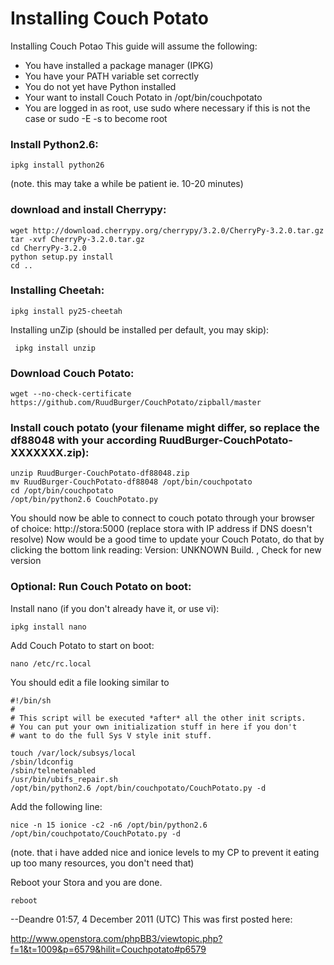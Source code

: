 # Installing Couch Potato

Installing Couch Potao This guide will assume the following:

- You have installed a package manager (IPKG)
- You have your PATH variable set correctly
- You do not yet have Python installed
- Your want to install Couch Potato in /opt/bin/couchpotato
- You are logged in as root, use sudo where necessary if this is not the case or sudo -E -s to become root


### Install Python2.6:
```
ipkg install python26
```
(note. this may take a while be patient ie. 10-20 minutes)

### download and install Cherrypy:
```
wget http://download.cherrypy.org/cherrypy/3.2.0/CherryPy-3.2.0.tar.gz
tar -xvf CherryPy-3.2.0.tar.gz
cd CherryPy-3.2.0
python setup.py install
cd ..
```
### Installing Cheetah:
```
ipkg install py25-cheetah
```
Installing unZip (should be installed per default, you may skip):
```
 ipkg install unzip
```
### Download Couch Potato:
```
wget --no-check-certificate https://github.com/RuudBurger/CouchPotato/zipball/master
```
### Install couch potato (your filename might differ, so replace the df88048 with your according RuudBurger-CouchPotato-XXXXXXX.zip):
```
unzip RuudBurger-CouchPotato-df88048.zip
mv RuudBurger-CouchPotato-df88048 /opt/bin/couchpotato
cd /opt/bin/couchpotato
/opt/bin/python2.6 CouchPotato.py
```
You should now be able to connect to couch potato through your browser of choice: http://stora:5000 (replace stora with IP address if DNS doesn't resolve) Now would be a good time to update your Couch Potato, do that by clicking the bottom link reading: Version: UNKNOWN Build. , Check for new version

### Optional: Run Couch Potato on boot:

Install nano (if you don't already have it, or use vi):
```
ipkg install nano
```
Add Couch Potato to start on boot:
```
nano /etc/rc.local
```
You should edit a file looking similar to
```
#!/bin/sh
#
# This script will be executed *after* all the other init scripts.
# You can put your own initialization stuff in here if you don't
# want to do the full Sys V style init stuff.

touch /var/lock/subsys/local
/sbin/ldconfig
/sbin/telnetenabled
/usr/bin/ubifs_repair.sh
/opt/bin/python2.6 /opt/bin/couchpotato/CouchPotato.py -d
```
Add the following line:
```
nice -n 15 ionice -c2 -n6 /opt/bin/python2.6 /opt/bin/couchpotato/CouchPotato.py -d
```
(note. that i have added nice and ionice levels to my CP to prevent it eating up too many resources, you don't need that)

Reboot your Stora and you are done.
```
reboot
```
--Deandre 01:57, 4 December 2011 (UTC) This was first posted here:

http://www.openstora.com/phpBB3/viewtopic.php?f=1&t=1009&p=6579&hilit=Couchpotato#p6579
